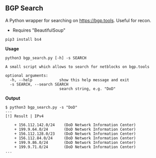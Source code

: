 ## BGP Search
A Python wrapper for searching on https://bgp.tools. Useful for recon.
- Requires "BeautifulSoup"
```
pip3 install bs4
```
**Usage**
```
python3 bgp_search.py [-h] -s SEARCH

A small script which allows to search for netblocks on bgp.tools

optional arguments:
  -h, --help            show this help message and exit
  -s SEARCH, --search SEARCH
                        search string, e.g. "DoD"
```

**Output**
```
$ python3 bgp_search.py -s "DoD"
---
[!] Result | IPv4

	+ 156.112.142.0/24    (DoD Network Information Center)
	+ 199.9.64.0/24	      (DoD Network Information Center)
	+ 156.112.128.0/23    (DoD Network Information Center)
	+ 156.112.84.0/24     (DoD Network Information Center)
	+ 199.9.86.0/24       (DoD Network Information Center)
	+ 199.9.71.0/24	      (DoD Network Information Center)
...
```
